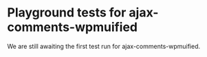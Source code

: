# Playground tests for ajax-comments-wpmuified
We are still awaiting the first test run for ajax-comments-wpmuified.
